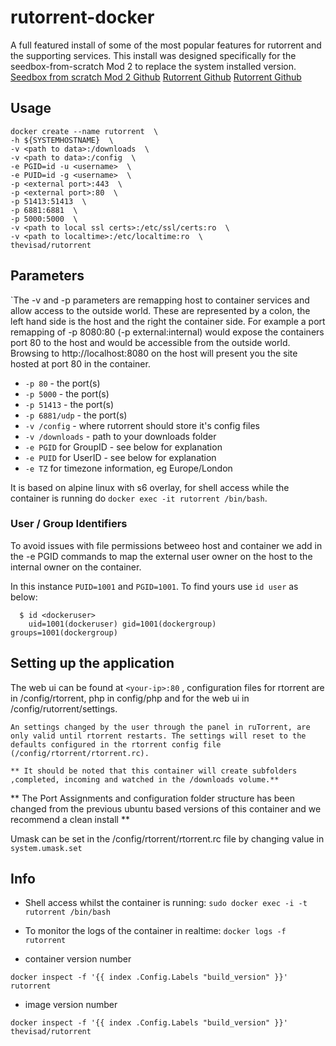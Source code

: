 # rutorrent-docker
[hub]: https://hub.docker.com/r/thevisad/rutorrent/


A full featured install of some of the most popular features for rutorrent and the supporting services. This install was designed specifically for the seedbox-from-scratch Mod 2 to replace the system installed version.
[Seedbox from scratch Mod 2 Github](https://github.com/thevisad/seedbox-from-scratch) 
[Rutorrent Github](https://github.com/thevisad/rutorrent-docker)
[Rutorrent Github](https://github.com/Novik/ruTorrent)



## Usage

```
docker create --name rutorrent  \
-h ${SYSTEMHOSTNAME}  \
-v <path to data>:/downloads  \
-v <path to data>:/config  \
-e PGID=id -u <username>  \
-e PUID=id -g <username>  \
-p <external port>:443  \
-p <external port>:80  \
-p 51413:51413  \
-p 6881:6881  \
-p 5000:5000  \
-v <path to local ssl certs>:/etc/ssl/certs:ro  \
-v <path to localtime>:/etc/localtime:ro  \
thevisad/rutorrent
```

## Parameters

`The -v and -p parameters are remapping host to container services and allow access to the outside world. These are represented by a colon, the left hand side is the host and the right the container side. 
For example a port remapping of -p 8080:80 (-p external:internal) would expose the containers port 80 to the host and would be accessible from the outside world. Browsing to http://localhost:8080 on the host will present you the site hosted at port 80 in the container. 


* `-p 80` - the port(s)
* `-p 5000` - the port(s)
* `-p 51413` - the port(s)
* `-p 6881/udp` - the port(s)
* `-v /config` - where rutorrent should store it's config files
* `-v /downloads` - path to your downloads folder
* `-e PGID` for GroupID - see below for explanation
* `-e PUID` for UserID - see below for explanation
* `-e TZ` for timezone information, eg Europe/London

It is based on alpine linux with s6 overlay, for shell access while the container is running do `docker exec -it rutorrent /bin/bash`.

### User / Group Identifiers

To avoid issues with file permissions betweeo host and container we add in the -e PGID commands to map the external user owner on the host to the internal owner on the container. 

In this instance `PUID=1001` and `PGID=1001`. To find yours use `id user` as below:

```
  $ id <dockeruser>
    uid=1001(dockeruser) gid=1001(dockergroup) groups=1001(dockergroup)
```

## Setting up the application

The web ui can be found at `<your-ip>:80` , configuration files for rtorrent are in /config/rtorrent, php in config/php and for the web ui in /config/rutorrent/settings.

`An settings changed by the user through the panel in ruTorrent, are only valid until rtorrent restarts. The settings will reset to the defaults configured in the rtorrent config file (/config/rtorrent/rtorrent.rc).`

`** It should be noted that this container will create subfolders ,completed, incoming and watched in the /downloads volume.**`

** The Port Assignments and configuration folder structure has been changed from the previous ubuntu based versions of this container and we recommend a clean install **

Umask can be set in the /config/rtorrent/rtorrent.rc file by changing value in `system.umask.set` 

## Info

* Shell access whilst the container is running: `sudo docker exec -i -t rutorrent /bin/bash`
* To monitor the logs of the container in realtime: `docker logs -f rutorrent`

* container version number 

`docker inspect -f '{{ index .Config.Labels "build_version" }}' rutorrent`

* image version number

`docker inspect -f '{{ index .Config.Labels "build_version" }}' thevisad/rutorrent`

